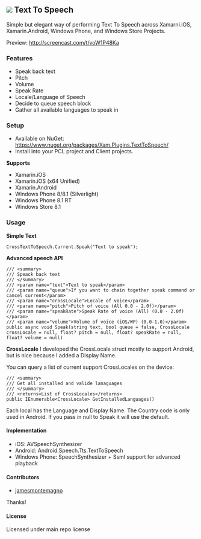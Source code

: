 ## ![](Common/tts_icon_large.png) Text To Speech

Simple but elegant way of performing Text To Speech across Xamarni.iOS, Xamarin.Android,  Windows Phone, and Windows Store Projects.

Preview: http://screencast.com/t/voW1P48Ka

### Features
* Speak back text
* Pitch
* Volume
* Speak Rate
* Locale/Language of Speech
* Decide to queue speech block
* Gather all available languages to speak in


### Setup
* Available on NuGet: https://www.nuget.org/packages/Xam.Plugins.TextToSpeech/
* Install into your PCL project and Client projects.

**Supports**
* Xamarin.iOS
* Xamarin.iOS (x64 Unified)
* Xamarin.Android
* Windows Phone 8/8.1 (Silverlight)
* Windows Phone 8.1 RT
* Windows Store 8.1


### Usage

**Simple Text**
```
CrossTextToSpeech.Current.Speak("Text to speak");
```

**Advanced speech API**
```
/// <summary>
/// Speack back text
/// </summary>
/// <param name="text">Text to speak</param>
/// <param name="queue">If you want to chain together speak command or cancel current</param>
/// <param name="crossLocale">Locale of voice</param>
/// <param name="pitch">Pitch of voice (All 0.0 - 2.0f)</param>
/// <param name="speakRate">Speak Rate of voice (All) (0.0 - 2.0f)</param>
/// <param name="volume">Volume of voice (iOS/WP) (0.0-1.0)</param>
public async void Speak(string text, bool queue = false, CrossLocale crossLocale = null, float? pitch = null, float? speakRate = null, float? volume = null)
```  

**CrossLocale**
I developed the CrossLocale struct mostly to support Android, but is nice because I added a Display Name.

You can query a list of current support CrossLocales on the device:

```
/// <summary>
/// Get all installed and valide lanaguages
/// </summary>
/// <returns>List of CrossLocales</returns>
public IEnumerable<CrossLocale> GetInstalledLanguages()
```

Each local has the Language and Display Name. The Country code is only used in Android. If you pass in null to Speak it will use the default.

#### Implementation

* iOS: AVSpeechSynthesizer
* Android: Android.Speech.Tts.TextToSpeech
* Windows Phone: SpeechSynthesizer + Ssml support for advanced playback

#### Contributors
* [jamesmontemagno](https://github.com/jamesmontemagno)

Thanks!

#### License
Licensed under main repo license
